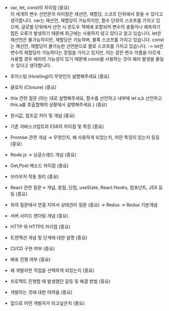 * var, let, const의 차이점 (중요) <br>
이 세개의 변수 선언문의 차이점은 재선언, 재할당, 스코프 단위에서 찾을 수 있다고 생각합니다.
var는 재선언, 재할당이 가능하지만, 함수 단위의 스코프를 가지고 있으며, 글로벌 단위에서 선언 시 윈도우 객체에 포함되어 변수의 충돌이나 예측하기 힘든 오류가 발생하기 때문에 최근에는 사용하지 않고 있다고 알고 있습니다. 
let은 재선언은 불가능하지만, 재할당은 가능하며, 블록 스코프를 가지고 있습니다. 
const는 재선언, 재할당이 불가능한 선언문으로 블로 스코프를 가지고 있습니다.
  -> let은 변수의 재할당이 가능하다는 장점을 가지고 있지만, 이는 같은 변수 이름을 다르게 사용할 경우 에러의 가능성이 있기 때문에 const를 사용하는 것이 에러 발생을 줄일 수 있다고 생각합니다. 

* 호이스팅 (Hoisting)이 무엇인지 설명해주세요 (중요) <br>

* 클로저 (Closure) (중요) <br>

* this 관련 질문 (아는 대로 설명해주세요, 함수를 선언하고 내부에 let a,b 선언하고 this.a를 호출할때의 상황에서 설명해주세요.) (중요) <br>

* 원시값, 참조값 차이 및 개념 (중요) <br>

* 기존 자바스크립트와 ES6의 차이점 및 특징 (중요) <br>

* Promise 관련 개념 → 무엇인지, 왜 사용하게 되었는지, 어떤 특징이 있는지 등등 (중요) <br>

* Node.js -> 싱글스레드 개념 (중요) 

* Get,Post 메소드 차이점 (중요)

* 브라우저 작동 원리 (중요)

* React 관련 질문→ 개념, 장점, 단점, useState, React Hooks, 컴포넌트, JSX 등등 (중요)

* 위의 질문에서 연결 지어서 상태관리 질문 (중요) → Redux → Redux 기본개념

* 서버 사이드 랜더링 개념 (중요)

* HTTP 와 HTTPS 차이점 (중요)

* 트렌젝션 개념 및 단계에 대한 설명 (중요) 

* CI/CD 구현 여부 (중요)  

* 배포 진행 여부 (중요)

* 왜 개발자란 직업을 선택하게 되었는지 (중요)

* 프로젝트 진행할 때 발생했던 갈등 및 해결 방법 (중요)

* 개발하는 것에 대한 어려움 (중요)

* 앞으로 어떤 개발자가 되고싶은지 (중요)
